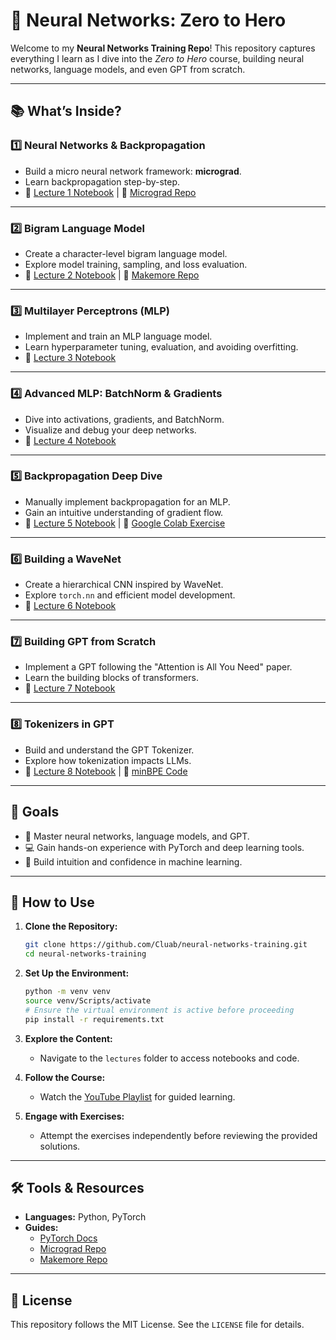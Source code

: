 # 🚀 Neural Networks: Zero to Hero

Welcome to my **Neural Networks Training Repo**! This repository captures everything I learn as I dive into the _Zero to Hero_ course, building neural networks, language models, and even GPT from scratch.

---

## 📚 What’s Inside?

### 1️⃣ **Neural Networks & Backpropagation**

- Build a micro neural network framework: **micrograd**.
- Learn backpropagation step-by-step.
- 📝 [Lecture 1 Notebook](./lectures/lecture1) | 🔗 [Micrograd Repo](https://github.com/karpathy/micrograd)

---

### 2️⃣ **Bigram Language Model**

- Create a character-level bigram language model.
- Explore model training, sampling, and loss evaluation.
- 📝 [Lecture 2 Notebook](./lectures/lecture2) | 🔗 [Makemore Repo](https://github.com/karpathy/makemore)

---

### 3️⃣ **Multilayer Perceptrons (MLP)**

- Implement and train an MLP language model.
- Learn hyperparameter tuning, evaluation, and avoiding overfitting.
- 📝 [Lecture 3 Notebook](./lectures/lecture3)

---

### 4️⃣ **Advanced MLP: BatchNorm & Gradients**

- Dive into activations, gradients, and BatchNorm.
- Visualize and debug your deep networks.
- 📝 [Lecture 4 Notebook](./lectures/lecture4)

---

### 5️⃣ **Backpropagation Deep Dive**

- Manually implement backpropagation for an MLP.
- Gain an intuitive understanding of gradient flow.
- 📝 [Lecture 5 Notebook](./lectures/lecture5) | 🔗 [Google Colab Exercise](https://colab.research.google.com/)

---

### 6️⃣ **Building a WaveNet**

- Create a hierarchical CNN inspired by WaveNet.
- Explore `torch.nn` and efficient model development.
- 📝 [Lecture 6 Notebook](./lectures/lecture6)

---

### 7️⃣ **Building GPT from Scratch**

- Implement a GPT following the "Attention is All You Need" paper.
- Learn the building blocks of transformers.
- 📝 [Lecture 7 Notebook](./lectures/lecture7)

---

### 8️⃣ **Tokenizers in GPT**

- Build and understand the GPT Tokenizer.
- Explore how tokenization impacts LLMs.
- 📝 [Lecture 8 Notebook](./lectures/lecture8) | 🔗 [minBPE Code](https://github.com/karpathy/minGPT)

---

## 🎯 Goals

- 📖 Master neural networks, language models, and GPT.
- 💻 Gain hands-on experience with PyTorch and deep learning tools.
- 🧠 Build intuition and confidence in machine learning.

---

## 🚀 How to Use

1. **Clone the Repository:**

   ```bash
   git clone https://github.com/Cluab/neural-networks-training.git
   cd neural-networks-training
   ```

2. **Set Up the Environment:**

   ```bash
   python -m venv venv
   source venv/Scripts/activate
   # Ensure the virtual environment is active before proceeding
   pip install -r requirements.txt
   ```

3. **Explore the Content:**

   - Navigate to the `lectures` folder to access notebooks and code.

4. **Follow the Course:**

   - Watch the [YouTube Playlist](https://www.youtube.com/playlist?list=PLkDaE6sCZn6F6wUI9tvS_Gw1vaFAx6rd6) for guided learning.

5. **Engage with Exercises:**
   - Attempt the exercises independently before reviewing the provided solutions.

---

## 🛠 Tools & Resources

- **Languages:** Python, PyTorch
- **Guides:**
  - [PyTorch Docs](https://pytorch.org/docs/stable/index.html)
  - [Micrograd Repo](https://github.com/karpathy/micrograd)
  - [Makemore Repo](https://github.com/karpathy/makemore)

---

## 📃 License

This repository follows the MIT License. See the `LICENSE` file for details.
